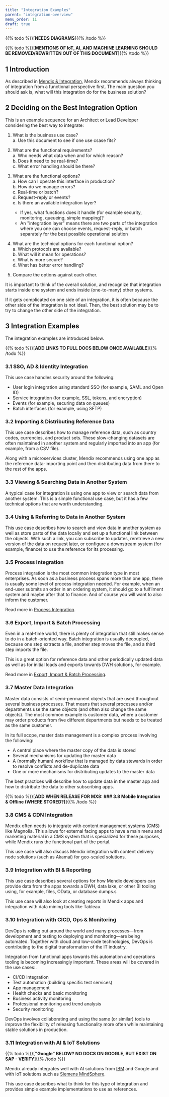 ```yaml
---
title: "Integration Examples"
parent: "integration-overview"
menu_order: 11
draft: true
---
```


{{% todo %}}[**NEEDS DIAGRAMS**]{{% /todo %}}

{{% todo %}}[**MENTIONS OF IoT, AI, AND MACHINE LEARNING SHOULD BE REMOVED/REWRITTEN OUT OF THIS DOCUMENT**]{{% /todo %}}

## 1 Introduction

As described in [Mendix & Integration](mendix-integration#functionally), Mendix recommends always thinking of integration from a functional perspective first. The main question you should ask is, what will this integration do for the business solution?

## 2 Deciding on the Best Integration Option

This is an example sequence for an Architect or Lead Developer considering the best way to integrate:

1. What is the business use case? <br />
	a. Use this document to see if one use csase fits?
2. What are the functional requirements? <br />
	a.  Who needs what data when and for which reason? <br />
	b. Does it need to be real-time? <br />
	c. What error handling should be there?
3.  What are the functional options? <br />
	a. How can I operate this interface in production? <br />
	b. How do we manage errors? <br />
	c. Real-time or batch? <br />
	d. Request–reply or events? <br />
	e.  Is there an available integration layer? <br />

	* If yes, what functions does it handle (for example security, monitoring, queueing, simple mapping)? <br />
	* An "integration layer" means there are two parts of the integration where you one can choose events, request–reply, or batch separately for the best possible operational solution

4. What are the technical options for each functional option? <br />
	a. Which protocols are available? <br />
	b. What will it mean for operations? <br />
	c. What is more secure? <br />
	d. What has better error handling?
5. Compare the options against each other.

It is important to think of the overall solution, and recognize that integration starts inside one system and ends inside (one-to-many) other systems.

If it gets complicated on one side of an integration, it is often because the other side of the integration is not ideal. Then, the best solution may be to try to change the other side of the integration.

## 3 Integration Examples

The integration examples are introduced below.

{{% todo %}}[**ADD LINKS TO FULL DOCS BELOW ONCE AVAILABLE**]{{% /todo %}}

### 3.1 SSO, AD & Identity Integration 

This use case handles security around the following:

* User login integration using standard SSO (for example, SAML and Open ID)
* Service integration (for example, SSL, tokens, and encryption)
* Events (for example, securing data on queues)
* Batch interfaces (for example, using SFTP)

### 3.2 Importing & Distributing Reference Data 

This use case describes how to manage reference data, such as country codes, currencies, and  product sets. These slow-changing datasets are often maintained in another system and regularly imported into an app (for example, from a CSV file).

Along with a microservices cluster, Mendix recommends using one app as the reference data-importing point and then distributing data from there to the rest of the apps.

### 3.3 Viewing & Searching Data in Another System 

A typical case for integration is using one app to view or search data from another system. This is a simple functional use case, but it has a few technical options that are worth understanding.

### 3.4 Using & Referring to Data in Another System

This use case describes how to search and view data in another system as well as store parts of the data locally and set up a functional link between the objects. With such a link, you can  subscribe to updates, reretrieve a new version of the data on request later, or configure a downstream system (for example, finance) to use the reference for its processing.

### 3.5 Process Integration

Process integration is the most common integration type in most enterprises. As soon as a business process spans more than one app, there is usually some level of process integration needed. For example, when an end-user submits an order in an ordering system, it should go to a fulfilment system and maybe after that to finance. And of course you will want to also inform the customer.

Read more in [Process Integration](process-integration).

### 3.6 Export, Import & Batch Processing

Even in a real-time world, there is plenty of integration that still makes sense to do in a batch-oriented way. Batch integration is usually decoupled, because one step extracts a file, another step moves the file, and a third step imports the file.

This is a great option for reference data and other periodically updated data as well as for initial loads and exports towards DWH solutions, for example.

Read more in [Export, Import & Batch Processing](export-import-batch).

### 3.7 Master Data Integration

Master data consists of semi-permanent objects that are used throughout several business processes. That means that several processes and/or departments use the same objects (and often also change the same objects). The most common example is customer data, where a  customer may order products from five different departments but needs to be treated as the same customer.

In its full scope, master data management is a complex process involving the following:

* A central place where the master copy of the data is stored
* Several mechanisms for updating the master data
* A (normally human) workflow that is managed by data stewards in order to resolve conflicts and de-duplicate data
* One or more mechanisms for distributing updates to the master data

The best practices will describe how to update data in the master app and how to distribute the data to other subscribing apps.

{{% todo %}}[**ADD WHEN RELEASE FOR MX8: ### 3.8 Mobile Integration & Offline (WHERE STORED?)**]{{% /todo %}}

### 3.8 CMS & CDN Integration 

Mendix often needs to integrate with content management systems (CMS) like Magnolia. This allows for external facing apps to have a main menu and marketing material in a CMS system that is specialized for these purposes, while Mendix runs the functional part of the portal.

This use case will also discuss Mendix integration with content delivery node solutions (such as Akamai) for geo-scaled solutions.

### 3.9 Integration with BI & Reporting

This use case describes several options for how Mendix developers can provide data from the apps towards a DWH, data lake, or other BI tooling using, for example, files, OData, or database dumps.s

This use case will also look at creating reports in Mendix apps and integration with data mining tools like Tableau.

### 3.10 Integration with CICD, Ops & Monitoring 

DevOps is rolling out around the world and many processes—from development and testing to deploying and monitoring—are being automated. Together with cloud and low-code technologies, DevOps is contributing to the digital transformation of the IT industry.

Integration from functional apps towards this automation and operations tooling is becoming increasingly important. These areas will be covered in the use cases:.

* CI/CD integration
* Test automation (building specific test services)
* App management
* Health checks and basic monitoring
* Business activity monitoring
* Professional monitoring and trend analysis
* Security monitoring

DevOps involves collaborating and using the same (or similar) tools to improve the
flexibility of releasing functionality more often while maintaining stable solutions in production.

### 3.11 Integration with AI & IoT Solutions

{{% todo %}}[**"Google" BELOW? NO DOCS ON GOOGLE, BUT EXIST ON SAP - VERIFY**]{{% /todo %}}

Mendix already integrates well with AI solutions from [IBM](/refguide/ibm/ibm-watson-connector) and Google and with IoT solutions such as [Siemens MindSphere](/howto/mindsphere/). 

This use case describes what to think for this type of integration and provides simple example implementations to use as references.

